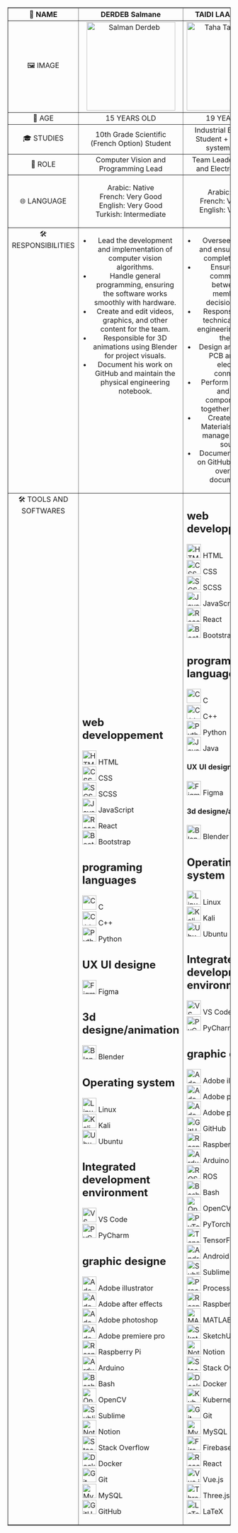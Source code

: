 <table border="1" style="width: 100%; border-collapse: collapse;">
    <thead>
        <tr>
            <th style="text-align: center; vertical-align: middle; width: 25%;">👤 NAME</th>
            <th style="text-align: center; vertical-align: middle; width: 25%;">DERDEB Salmane</th>
            <th style="text-align: center; vertical-align: middle; width: 25%;">TAIDI LAAMIRI TAHA</th>
            <th style="text-align: center; vertical-align: middle; width: 25%;">TAIDI LAAMIRI MORTADA</th>
        </tr>
    </thead>
    <tbody>
        <tr>
            <td style="text-align: center; vertical-align: middle;">🖼️ IMAGE</td>
            <td style="text-align: center; vertical-align: middle;">
                <img src="https://github.com/user-attachments/assets/70c6ed95-7fce-4ee0-840e-6f5b5265e15e" width="200" alt="Salman Derdeb">
            </td>
            <td style="text-align: center; vertical-align: middle;">
                <img src="https://github.com/user-attachments/assets/23f7989c-80eb-4c4a-bd4e-48854502ae04" width="200" alt="Taha Taidi Laamiri">
            </td>
            <td style="text-align: center; vertical-align: middle;">
                <img src="https://github.com/user-attachments/assets/5c9d1a28-243c-4c6f-8052-82998c2a2ced" width="200" alt="Mortada Taidi Laamiri">
            </td>
        </tr>
        <tr>
            <td style="text-align: center; vertical-align: middle;">🔢 AGE</td>
            <td style="text-align: center; vertical-align: middle;">15 YEARS OLD</td>
            <td style="text-align: center; vertical-align: middle;">19 YEARS OLD</td>
            <td style="text-align: center; vertical-align: middle;">16 YEARS OLD</td>
        </tr>
        <tr>
            <td style="text-align: center; vertical-align: middle;">🎓 STUDIES</td>
            <td style="text-align: center; vertical-align: middle;">10th Grade Scientific (French Option) Student</td>
            <td style="text-align: center; vertical-align: middle;">Industrial Engineering Student + Automated system Degree</td>
            <td style="text-align: center; vertical-align: middle;">11th Grade Physics and Math (French Option) Student</td>
        </tr>
        <tr>
            <td style="text-align: center; vertical-align: middle;">🎯 ROLE</td>
            <td style="text-align: center; vertical-align: middle;">Computer Vision and Programming Lead</td>
            <td style="text-align: center; vertical-align: middle;">Team Leader, Electrical and Electronics Lead</td>
            <td style="text-align: center; vertical-align: middle;">Fabrication and Conception Lead</td>
        </tr>
        <tr>
            <td style="text-align: center; vertical-align: middle;">🌐 LANGUAGE</td>
            <td style="text-align: center; vertical-align: middle;">
                <ul style="list-style-type: none; padding-left: 0;">
                    <li>Arabic: Native</li>
                    <li>French: Very Good</li>
                    <li>English: Very Good</li>
                    <li>Turkish: Intermediate</li>
                </ul>
            </td>
            <td style="text-align: center; vertical-align: middle;">
                <ul style="list-style-type: none; padding-left: 0;">
                    <li>Arabic: Native</li>
                    <li>French: Very Good</li>
                    <li>English: Very Good</li>
                </ul>
            </td>
            <td style="text-align: center; vertical-align: middle;">
                <ul style="list-style-type: none; padding-left: 0;">
                    <li>Arabic: Native</li>
                    <li>French: Good</li>
                    <li>English: Beginner</li>
                </ul>
            </td>
        </tr>
        <tr>
            <td style="text-align: center; vertical-align: top;">🛠️ RESPONSIBILITIES</td>
            <td style="text-align: center; vertical-align: top;">
                <ul style="list-style-type: disc; padding-left: 20px;">
                    <li>Lead the development and implementation of computer vision algorithms.</li>
                    <li>Handle general programming, ensuring the software works smoothly with hardware.</li>
                    <li>Create and edit videos, graphics, and other content for the team.</li>
                    <li>Responsible for 3D animations using Blender for project visuals.</li>
                    <li>Document his work on GitHub and maintain the physical engineering notebook.</li>
                </ul>
            </td>
            <td style="text-align: center; vertical-align: top;">
                <ul style="list-style-type: disc; padding-left: 20px;">
                    <li>Oversee team tasks and ensure all work is completed on time.</li>
                    <li>Ensure smooth communication between team members and decision-makers.</li>
                    <li>Responsible for the technical study and engineering aspects of the robot.</li>
                    <li>Design and create the PCB and handle electronics connections.</li>
                    <li>Perform calculations and ensure components work together compatibly.</li>
                    <li>Create the Bill of Materials (BOM) and manage component sourcing.</li>
                    <li>Document the project on GitHub and manage overall team documentation.</li>
                </ul>
            </td>
            <td style="text-align: center; vertical-align: top;">
                <ul style="list-style-type: disc; padding-left: 20px;">
                    <li>Take precise measurements for each part of the robot.</li>
                    <li>Design the robot from scratch and 3D print components.</li>
                    <li>Lead the assembly of the robot and handle all mechanical components.</li>
                    <li>Conduct testing, make improvements, and iterate on new versions of the design.</li>
                    <li>Document his part of the project on GitHub.</li>
                </ul>
            </td>
        </tr>
         <tr>
            <td style="text-align: center; vertical-align: top;">🛠️ TOOLS AND SOFTWARES</td>
             <td style="text-align: left; vertical-align: bottom;">
                <ul style="list-style-type: none; padding-left: 0;">
                    <li> <h2>web developpement </h2>
                         <li><img src="https://skillicons.dev/icons?i=html" width="32" alt="HTML"> HTML</li>
                        <li><img src="https://skillicons.dev/icons?i=css" width="32" alt="CSS"> CSS</li>
                     <li><img src="https://skillicons.dev/icons?i=scss" width="32" alt="SCSS"> SCSS</li>
                        <li><img src="https://skillicons.dev/icons?i=js" width="32" alt="JavaScript"> JavaScript</li>
                         <li><img src="https://skillicons.dev/icons?i=react" width="32" alt="React"> React</li>
                         <li><img src="https://skillicons.dev/icons?i=bootstrap" width="32" alt="Bootstrap"> Bootstrap</li>
                    <li> <h2>programing languages </h2> 
                         <li><img src="https://skillicons.dev/icons?i=c" width="32" alt="C"> C</li>
                    <li><img src="https://skillicons.dev/icons?i=cpp" width="32" alt="C++"> C++</li>
                    <li><img src="https://skillicons.dev/icons?i=py" width="32" alt="Python"> Python</li>
                    <li></li>
                    <h2>UX UI designe</h3>
                    <li><img src="https://skillicons.dev/icons?i=figma" width="32" alt="Figma"> Figma</li>
                    <h2>3d designe/animation</h3>
                   <li><img src="https://skillicons.dev/icons?i=blender" width="32" alt="Blender"> Blender</li>
                    <li><h2>Operating system</h2>
                        <li><img src="https://skillicons.dev/icons?i=linux" width="32" alt="Linux"> Linux</li>
                    <li><img src="https://skillicons.dev/icons?i=kali" width="32" alt="Kali"> Kali</li>
                    <li><img src="https://skillicons.dev/icons?i=ubuntu" width="32" alt="Ubuntu"> Ubuntu</li>
                    <li><h2> Integrated development environment</h2>
                    <li><img src="https://skillicons.dev/icons?i=vscode" width="32" alt="VS Code"> VS Code</li>
                    <li><img src="https://skillicons.dev/icons?i=pycharm" width="32" alt="PyCharm"> PyCharm</li>
                     <li> <h2>graphic designe </h2>
                    <li><img src="https://skillicons.dev/icons?i=ai" width="32" alt="Adobe illustrator"> Adobe illustrator</li>
                    <li><img src="https://skillicons.dev/icons?i=ae" width="32" alt="Adobe after effects"> Adobe after effects</li>
                    <li><img src="https://skillicons.dev/icons?i=ps" width="32" alt="Adobe photoshop"> Adobe photoshop</li>
                    <li><img src="https://skillicons.dev/icons?i=pr" width="32" alt="Adobe premiere pro"> Adobe premiere pro</li>
                    <li><img src="https://skillicons.dev/icons?i=raspberrypi" width="32" alt="Raspberry Pi"> Raspberry Pi</li>
                    <li><img src="https://skillicons.dev/icons?i=arduino" width="32" alt="Arduino"> Arduino</li>
                    <li><img src="https://skillicons.dev/icons?i=bash" width="32" alt="Bash"> Bash</li>
                    <li><img src="https://skillicons.dev/icons?i=opencv" width="32" alt="OpenCV"> OpenCV</li>
                    <li><img src="https://skillicons.dev/icons?i=sublime" width="32" alt="Sublime"> Sublime</li>
                    <li><img src="https://skillicons.dev/icons?i=notion" width="32" alt="Notion"> Notion</li>
                    <li><img src="https://skillicons.dev/icons?i=stackoverflow" width="32" alt="Stack Overflow"> Stack Overflow</li>
                    <li><img src="https://skillicons.dev/icons?i=docker" width="32" alt="Docker"> Docker</li>
                    <li><img src="https://skillicons.dev/icons?i=git" width="32" alt="Git"> Git</li>
                    <li><img src="https://skillicons.dev/icons?i=mysql" width="32" alt="MySQL"> MySQL</li>
                                        <li><img src="https://skillicons.dev/icons?i=github" width="32" alt="GitHub"> GitHub</li>
                </ul>
            </td>
             <td style="text-align: left; vertical-align: top;">
                <ul style="list-style-type: none; padding-left: 0;">
                            <li> <h2>web developpement </h2>
                         <li><img src="https://skillicons.dev/icons?i=html" width="32" alt="HTML"> HTML</li>
                        <li><img src="https://skillicons.dev/icons?i=css" width="32" alt="CSS"> CSS</li>
                     <li><img src="https://skillicons.dev/icons?i=scss" width="32" alt="SCSS"> SCSS</li>
                        <li><img src="https://skillicons.dev/icons?i=js" width="32" alt="JavaScript"> JavaScript</li>
                         <li><img src="https://skillicons.dev/icons?i=react" width="32" alt="React"> React</li>
                         <li><img src="https://skillicons.dev/icons?i=bootstrap" width="32" alt="Bootstrap"> Bootstrap</li>
                                           <li> <h2>programing languages </h2> 
                         <li><img src="https://skillicons.dev/icons?i=c" width="32" alt="C"> C</li>
                    <li><img src="https://skillicons.dev/icons?i=cpp" width="32" alt="C++"> C++</li>
                    <li><img src="https://skillicons.dev/icons?i=py" width="32" alt="Python"> Python</li>
                   <li><img src="https://skillicons.dev/icons?i=java" width="32" alt="Java"> Java</li>
                                     <h4>UX UI designe</h4>
                    <li><img src="https://skillicons.dev/icons?i=figma" width="32" alt="Figma"> Figma</li>
                    <h4>3d designe/animation</h4>
                   <li><img src="https://skillicons.dev/icons?i=blender" width="32" alt="Blender"> Blender</li>
                    <li><h2>Operating system</h2>
                        <li><img src="https://skillicons.dev/icons?i=linux" width="32" alt="Linux"> Linux</li>
                    <li><img src="https://skillicons.dev/icons?i=kali" width="32" alt="Kali"> Kali</li>
                    <li><img src="https://skillicons.dev/icons?i=ubuntu" width="32" alt="Ubuntu"> Ubuntu</li>
                    <li><h2> Integrated development environment</h2>
                    <li><img src="https://skillicons.dev/icons?i=vscode" width="32" alt="VS Code"> VS Code</li>
                    <li><img src="https://skillicons.dev/icons?i=pycharm" width="32" alt="PyCharm"> PyCharm</li>
                     <li> <h2>graphic designe </h2>
                    <li><img src="https://skillicons.dev/icons?i=ai" width="32" alt="Adobe illustrator"> Adobe illustrator</li>
                    <li><img src="https://skillicons.dev/icons?i=ps" width="32" alt="Adobe photoshop"> Adobe photoshop</li>
                    <li><img src="https://skillicons.dev/icons?i=pr" width="32" alt="Adobe premiere pro"> Adobe premiere pro</li>
                    <li></li>
                    <li><img src="https://skillicons.dev/icons?i=github" width="32" alt="GitHub"> GitHub</li>
                    <li><img src="https://skillicons.dev/icons?i=raspberrypi" width="32" alt="Raspberry Pi"> Raspberry Pi</li>
                    <li><img src="https://skillicons.dev/icons?i=arduino" width="32" alt="Arduino"> Arduino</li>
                    <li><img src="https://skillicons.dev/icons?i=ros" width="32" alt="ROS"> ROS</li>
                    <li><img src="https://skillicons.dev/icons?i=bash" width="32" alt="Bash"> Bash</li>
                    <li><img src="https://skillicons.dev/icons?i=opencv" width="32" alt="OpenCV"> OpenCV</li>
                    <li><img src="https://skillicons.dev/icons?i=pytorch" width="32" alt="PyTorch"> PyTorch</li>
                    <li><img src="https://skillicons.dev/icons?i=tensorflow" width="32" alt="TensorFlow"> TensorFlow</li>
                    <li><img src="https://skillicons.dev/icons?i=androidstudio" width="32" alt="Android Studio"> Android Studio</li>
                    <li><img src="https://skillicons.dev/icons?i=sublime" width="32" alt="Sublime"> Sublime</li>
                    <li><img src="https://skillicons.dev/icons?i=processing" width="32" alt="Processing"> Processing</li>
                    <li><img src="https://skillicons.dev/icons?i=raspberrypi" width="32" alt="Raspberry Pi"> Raspberry Pi</li>
                    <li><img src="https://skillicons.dev/icons?i=matlab" width="32" alt="MATLAB"> MATLAB</li>
                    <li><img src="https://skillicons.dev/icons?i=sketchup" width="32" alt="SketchUp"> SketchUp</li>
                    <li><img src="https://skillicons.dev/icons?i=notion" width="32" alt="Notion"> Notion</li>
                    <li><img src="https://skillicons.dev/icons?i=stackoverflow" width="32" alt="Stack Overflow"> Stack Overflow</li>
                    <li><img src="https://skillicons.dev/icons?i=docker" width="32" alt="Docker"> Docker</li>
                    <li><img src="https://skillicons.dev/icons?i=kubernetes" width="32" alt="Kubernetes"> Kubernetes</li>
                    <li><img src="https://skillicons.dev/icons?i=git" width="32" alt="Git"> Git</li>
                    <li><img src="https://skillicons.dev/icons?i=mysql" width="32" alt="MySQL"> MySQL</li>
                    <li><img src="https://skillicons.dev/icons?i=firebase" width="32" alt="Firebase"> Firebase</li>
                    <li><img src="https://skillicons.dev/icons?i=react" width="32" alt="React"> React</li>
                    <li><img src="https://skillicons.dev/icons?i=vue" width="32" alt="Vue.js"> Vue.js</li>
                    <li><img src="https://skillicons.dev/icons?i=threejs" width="32" alt="Three.js"> Three.js</li>
                    <li><img src="https://skillicons.dev/icons?i=latex" width="32" alt="LaTeX"> LaTeX</li>
                </ul>
            </td>
             <td style="text-align: left; vertical-align: top;">
                <ul style="list-style-type: none; padding-left: 0;">
                    <li><img src="https://skillicons.dev/icons?i=github" width="32" alt="GitHub"> GitHub</li>
                    <li><img src="https://skillicons.dev/icons?i=vscode" width="32" alt="VS Code"> VS Code</li>
                    <li><img src="https://skillicons.dev/icons?i=html" width="32" alt="HTML"> HTML</li>
                    <li><img src="https://skillicons.dev/icons?i=css" width="32" alt="CSS"> CSS</li>
                    <li><img src="https://skillicons.dev/icons?i=js" width="32" alt="JavaScript"> JavaScript</li>
                    <li><img src="https://skillicons.dev/icons?i=py" width="32" alt="Python"> Python</li>
                </ul>
            </td>
        </tr>
    </tbody>
</table>
